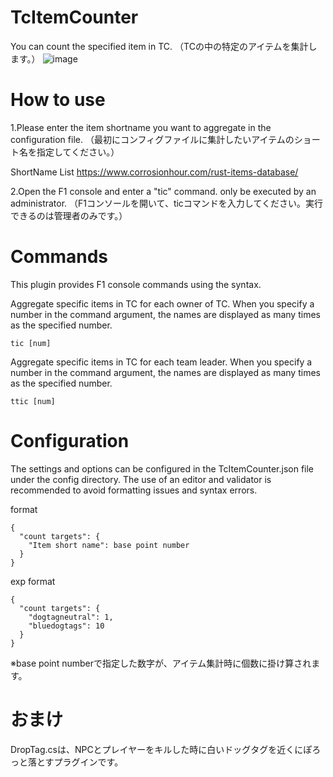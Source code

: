# TcItemCounter
You can count the specified item in TC.
（TCの中の特定のアイテムを集計します。）
![image](https://github.com/jerkypaisen/TcItemCounter/assets/136916794/60229300-4938-47ae-ab49-e512a15c682b)

# How to use
1.Please enter the item shortname you want to aggregate in the configuration file.
（最初にコンフィグファイルに集計したいアイテムのショート名を指定してください。）

ShortName List
https://www.corrosionhour.com/rust-items-database/


2.Open the F1 console and enter a "tic" command. only be executed by an administrator.
（F1コンソールを開いて、ticコマンドを入力してください。実行できるのは管理者のみです。）



# Commands
This plugin provides F1 console commands using the syntax.

Aggregate specific items in TC for each owner of TC.
When you specify a number in the command argument, the names are displayed as many times as the specified number. 
```
tic [num]
```

Aggregate specific items in TC for each team leader.
When you specify a number in the command argument, the names are displayed as many times as the specified number. 
```
ttic [num]
```

# Configuration
The settings and options can be configured in the TcItemCounter.json file under the config directory. The use of an editor and validator is recommended to avoid formatting issues and syntax errors.

format
```
{
  "count targets": {
    "Item short name": base point number
  }
}
```

exp format
```
{
  "count targets": {
    "dogtagneutral": 1,
    "bluedogtags": 10
  }
}
```

※base point numberで指定した数字が、アイテム集計時に個数に掛け算されます。

# おまけ
DropTag.csは、NPCとプレイヤーをキルした時に白いドッグタグを近くにぽろっと落とすプラグインです。
